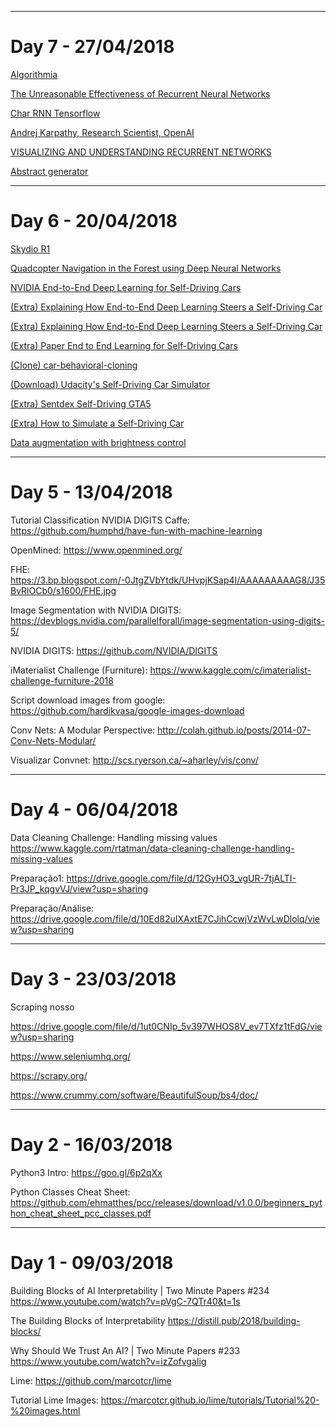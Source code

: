 ___
# Day 7 - 27/04/2018

[Algorithmia](https://algorithmia.com/algorithms)

[The Unreasonable Effectiveness of Recurrent Neural Networks](http://karpathy.github.io/2015/05/21/rnn-effectiveness/)

[Char RNN Tensorflow](https://github.com/sherjilozair/char-rnn-tensorflow)

[Andrej Karpathy, Research Scientist, OpenAI](https://www.youtube.com/watch?v=qPcCk1V1JO8)

[VISUALIZING AND UNDERSTANDING RECURRENT NETWORKS](https://arxiv.org/pdf/1506.02078.pdf)

[Abstract generator](https://drive.google.com/file/d/1i5Bs1-9X8R89y3Knuvd2DyoIXoOxN8SG/view?usp=sharing)
___
# Day 6 - 20/04/2018

[Skydio R1](https://www.youtube.com/watch?v=gsfkGlSajHQ)

[Quadcopter Navigation in the Forest using Deep Neural Networks](https://www.youtube.com/watch?v=umRdt3zGgpU)

[NVIDIA End-to-End Deep Learning for Self-Driving Cars](https://devblogs.nvidia.com/deep-learning-self-driving-cars/)

[(Extra) Explaining How End-to-End Deep Learning Steers a Self-Driving Car](https://devblogs.nvidia.com/explaining-deep-learning-self-driving-car/)

[(Extra) Explaining How End-to-End Deep Learning Steers a Self-Driving Car](https://devblogs.nvidia.com/explaining-deep-learning-self-driving-car/)

[(Extra) Paper End to End Learning for Self-Driving Cars](https://arxiv.org/pdf/1604.07316v1.pdf)

[(Clone) car-behavioral-cloning](https://github.com/naokishibuya/car-behavioral-cloning)

[(Download) Udacity's Self-Driving Car Simulator](https://github.com/udacity/self-driving-car-sim)

[(Extra) Sentdex Self-Driving GTA5](https://www.youtube.com/watch?v=ks4MPfMq8aQ&list=PLQVvvaa0QuDeETZEOy4VdocT7TOjfSA8a)

[(Extra) How to Simulate a Self-Driving Car](https://www.youtube.com/watch?v=EaY5QiZwSP4&feature=youtu.be)

[Data augmentation with brightness control](https://gist.github.com/AvsThiago/b54662e7c5c800ee739ed0848af7ae12)
___
# Day 5 - 13/04/2018

Tutorial Classification NVIDIA DIGITS Caffe:
https://github.com/humphd/have-fun-with-machine-learning

OpenMined:
https://www.openmined.org/

FHE:
https://3.bp.blogspot.com/-0JtgZVbYtdk/UHvpjKSap4I/AAAAAAAAAG8/J35BvRlOCb0/s1600/FHE.jpg

Image Segmentation with NVIDIA DIGITS:
https://devblogs.nvidia.com/parallelforall/image-segmentation-using-digits-5/

NVIDIA DIGITS:
https://github.com/NVIDIA/DIGITS

iMaterialist Challenge (Furniture):
https://www.kaggle.com/c/imaterialist-challenge-furniture-2018

Script download images from google:
https://github.com/hardikvasa/google-images-download

Conv Nets: A Modular Perspective:
http://colah.github.io/posts/2014-07-Conv-Nets-Modular/

Visualizar Convnet:
http://scs.ryerson.ca/~aharley/vis/conv/

___
# Day 4 - 06/04/2018

Data Cleaning Challenge: Handling missing values
https://www.kaggle.com/rtatman/data-cleaning-challenge-handling-missing-values

Preparação1:
https://drive.google.com/file/d/12GyHO3_vgUR-7tjALTI-Pr3JP_kqgvVJ/view?usp=sharing

Preparação/Análise:
https://drive.google.com/file/d/10Ed82uIXAxtE7CJihCcwjVzWvLwDlolq/view?usp=sharing

___
# Day 3 - 23/03/2018
Scraping nosso

https://drive.google.com/file/d/1ut0CNIp_5v397WHOS8V_ev7TXfz1tFdG/view?usp=sharing

https://www.seleniumhq.org/

https://scrapy.org/

https://www.crummy.com/software/BeautifulSoup/bs4/doc/

___
# Day 2 - 16/03/2018

Python3 Intro:
https://goo.gl/6p2qXx

Python Classes Cheat Sheet:
https://github.com/ehmatthes/pcc/releases/download/v1.0.0/beginners_python_cheat_sheet_pcc_classes.pdf
___
# Day 1 - 09/03/2018

Building Blocks of AI Interpretability | Two Minute Papers #234
https://www.youtube.com/watch?v=pVgC-7QTr40&t=1s

The Building Blocks of Interpretability
https://distill.pub/2018/building-blocks/

Why Should We Trust An AI? | Two Minute Papers #233
https://www.youtube.com/watch?v=izZofvgaIig

Lime:
https://github.com/marcotcr/lime

Tutorial Lime Images:
https://marcotcr.github.io/lime/tutorials/Tutorial%20-%20images.html
